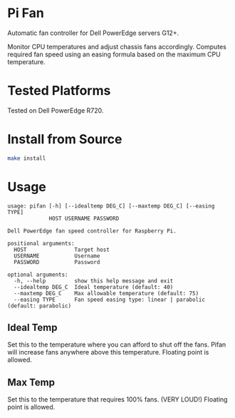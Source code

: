 # Pi Fan

Automatic fan controller for Dell PowerEdge servers G12+.

Monitor CPU temperatures and adjust chassis fans accordingly.  Computes required fan speed using an easing formula based on the maximum CPU temperature.

# Tested Platforms
Tested on Dell PowerEdge R720.

# Install from Source

```sh
make install
```

# Usage
```
usage: pifan [-h] [--idealtemp DEG_C] [--maxtemp DEG_C] [--easing TYPE]
             HOST USERNAME PASSWORD

Dell PowerEdge fan speed controller for Raspberry Pi.

positional arguments:
  HOST               Target host
  USERNAME           Username
  PASSWORD           Password

optional arguments:
  -h, --help         show this help message and exit
  --idealtemp DEG_C  Ideal temperature (default: 40)
  --maxtemp DEG_C    Max allowable temperature (default: 75)
  --easing TYPE      Fan speed easing type: linear | parabolic (default: parabolic)
```

## Ideal Temp
Set this to the temperature where you can afford to shut off the fans.  Pifan will increase fans anywhere above this temperature.  Floating point is allowed.

## Max Temp
Set this to the temperature that requires 100% fans. (VERY LOUD!)  Floating point is allowed.
